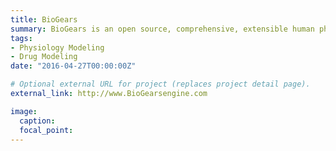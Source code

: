 ```yaml
---
title: BioGears
summary: BioGears is an open source, comprehensive, extensible human physiology engine released under the Apache 2.0 license that will drive medical education, research, and training technologies. BioGears enables accurate and consistent physiology simulation across the medical community. The engine can be used as a standalone application or integrated with simulators, sensor interfaces, and models of all fidelities.
tags:
- Physiology Modeling
- Drug Modeling
date: "2016-04-27T00:00:00Z"

# Optional external URL for project (replaces project detail page).
external_link: http://www.BioGearsengine.com

image:
  caption: 
  focal_point: 
---
```

